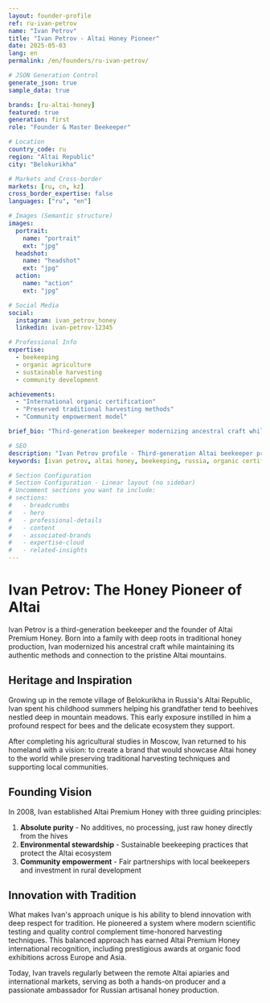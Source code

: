 ```yaml
---
layout: founder-profile
ref: ru-ivan-petrov
name: "Ivan Petrov"
title: "Ivan Petrov - Altai Honey Pioneer"
date: 2025-05-03
lang: en
permalink: /en/founders/ru-ivan-petrov/

# JSON Generation Control
generate_json: true
sample_data: true

brands: [ru-altai-honey]
featured: true
generation: first
role: "Founder & Master Beekeeper"

# Location
country_code: ru
region: "Altai Republic"
city: "Belokurikha"

# Markets and Cross-border
markets: [ru, cn, kz]
cross_border_expertise: false
languages: ["ru", "en"]

# Images (Semantic structure)
images:
  portrait:
    name: "portrait"
    ext: "jpg"
  headshot:
    name: "headshot"
    ext: "jpg"
  action:
    name: "action"
    ext: "jpg"

# Social Media
social:
  instagram: ivan_petrov_honey
  linkedin: ivan-petrov-12345

# Professional Info
expertise:
  - beekeeping
  - organic agriculture
  - sustainable harvesting
  - community development

achievements:
  - "International organic certification"
  - "Preserved traditional harvesting methods"
  - "Community empowerment model"

brief_bio: "Third-generation beekeeper modernizing ancestral craft while preserving traditional Altai harvesting techniques."

# SEO
description: "Ivan Petrov profile - Third-generation Altai beekeeper preserving traditional honey harvesting while building sustainable community model."
keywords: [ivan petrov, altai honey, beekeeping, russia, organic certification, traditional harvesting]

# Section Configuration
# Section Configuration - Linear layout (no sidebar)
# Uncomment sections you want to include:
# sections:
#   - breadcrumbs
#   - hero
#   - professional-details
#   - content
#   - associated-brands
#   - expertise-cloud
#   - related-insights
---
```


# Ivan Petrov: The Honey Pioneer of Altai

Ivan Petrov is a third-generation beekeeper and the founder of Altai Premium Honey. Born into a family with deep roots in traditional honey production, Ivan modernized his ancestral craft while maintaining its authentic methods and connection to the pristine Altai mountains.

## Heritage and Inspiration

Growing up in the remote village of Belokurikha in Russia's Altai Republic, Ivan spent his childhood summers helping his grandfather tend to beehives nestled deep in mountain meadows. This early exposure instilled in him a profound respect for bees and the delicate ecosystem they support.

After completing his agricultural studies in Moscow, Ivan returned to his homeland with a vision: to create a brand that would showcase Altai honey to the world while preserving traditional harvesting techniques and supporting local communities.

## Founding Vision

In 2008, Ivan established Altai Premium Honey with three guiding principles:

1. **Absolute purity** - No additives, no processing, just raw honey directly from the hives
2. **Environmental stewardship** - Sustainable beekeeping practices that protect the Altai ecosystem
3. **Community empowerment** - Fair partnerships with local beekeepers and investment in rural development

## Innovation with Tradition

What makes Ivan's approach unique is his ability to blend innovation with deep respect for tradition. He pioneered a system where modern scientific testing and quality control complement time-honored harvesting techniques. This balanced approach has earned Altai Premium Honey international recognition, including prestigious awards at organic food exhibitions across Europe and Asia.

Today, Ivan travels regularly between the remote Altai apiaries and international markets, serving as both a hands-on producer and a passionate ambassador for Russian artisanal honey production.
